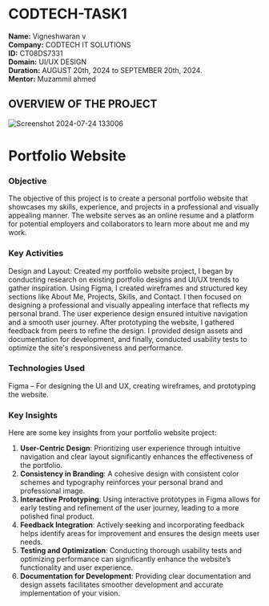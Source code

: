 # CODTECH-TASK1
**Name:**  Vigneshwaran v<br>
**Company:** CODTECH IT SOLUTIONS<br>
**ID:** CT08DS7331<br>
**Domain:** UI/UX DESIGN<br>
**Duration:** AUGUST 20th, 2024 to SEPTEMBER 20th, 2024.
<br>
**Mentor:** Muzammil ahmed<br>

## OVERVIEW OF THE PROJECT

![Screenshot 2024-07-24 133006](https://github.com/user-attachments/assets/69e43df0-0731-4a22-b53b-eabcd97a0c08)


<h1> Portfolio Website</h1>
<h3>Objective</h3>
The objective of this project is to create a personal portfolio website that showcases my skills, experience, and projects in a professional and visually appealing manner. The website serves as an online resume and a platform for potential employers and collaborators to learn more about me and my work.

<h3>Key Activities</h3>
Design and Layout: Created my portfolio website project, I began by conducting research on existing portfolio designs and UI/UX trends to gather inspiration. Using Figma, I created wireframes and structured key sections like About Me, Projects, Skills, and Contact. I then focused on designing a professional and visually appealing interface that reflects my personal brand. The user experience design ensured intuitive navigation and a smooth user journey. After prototyping the website, I gathered feedback from peers to refine the design. I provided design assets and documentation for development, and finally, conducted usability tests to optimize the site's responsiveness and performance.

<h3>Technologies Used</h3>
Figma – For designing the UI and UX, creating wireframes, and prototyping the website.

<h3>Key Insights</h3>
Here are some key insights from your portfolio website project:

1. **User-Centric Design**: Prioritizing user experience through intuitive navigation and clear layout significantly enhances the effectiveness of the portfolio.
2. **Consistency in Branding**: A cohesive design with consistent color schemes and typography reinforces your personal brand and professional image.
3. **Interactive Prototyping**: Using interactive prototypes in Figma allows for early testing and refinement of the user journey, leading to a more polished final product.
4. **Feedback Integration**: Actively seeking and incorporating feedback helps identify areas for improvement and ensures the design meets user needs.
5. **Testing and Optimization**: Conducting thorough usability tests and optimizing performance can significantly enhance the website’s functionality and user experience.
6. **Documentation for Development**: Providing clear documentation and design assets facilitates smoother development and accurate implementation of your vision.
